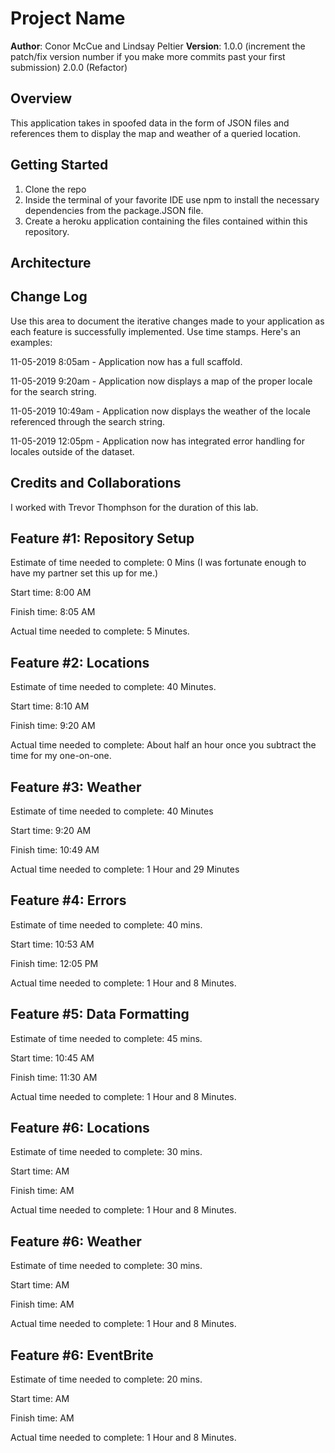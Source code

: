 # Project Name

**Author**: Conor McCue and Lindsay Peltier
**Version**: 
1.0.0 (increment the patch/fix version number if you make more commits past your first submission)
2.0.0 (Refactor)

## Overview
This application takes in spoofed data in the form of JSON files and references them to display the map and weather of a queried location.

## Getting Started
1. Clone the repo
2. Inside the terminal of your favorite IDE use npm to install the necessary dependencies from the package.JSON file. 
3. Create a heroku application containing the files contained within this repository. 


## Architecture
<!-- This application uses HTML,CSS, and JavaScript for the front-end design. The back-end utilizes node.js as a runtime environment with express packaged on top for Quality of Life. The back-end is written entirely in JavaScript.  -->

## Change Log
 Use this area to document the iterative changes made to your application as each feature is successfully implemented. Use time stamps. Here's an examples:

11-05-2019 8:05am - Application now has a full scaffold.

11-05-2019 9:20am - Application now displays a map of the proper locale for the search string.

11-05-2019 10:49am - Application now displays the weather of the locale referenced through the search string.

11-05-2019 12:05pm - Application now has integrated error handling for locales outside of the dataset. 

## Credits and Collaborations
I worked with Trevor Thomphson for the duration of this lab.

## Feature #1: Repository Setup


Estimate of time needed to complete: 0 Mins (I was fortunate enough to have my partner set this up for me.)

Start time: 8:00 AM

Finish time: 8:05 AM

Actual time needed to complete: 5 Minutes.

## Feature #2: Locations


Estimate of time needed to complete: 40 Minutes.

Start time: 8:10 AM

Finish time: 9:20 AM 

Actual time needed to complete: About half an hour once you subtract the time for my one-on-one. 

## Feature #3: Weather


Estimate of time needed to complete: 40 Minutes

Start time: 9:20 AM

Finish time: 10:49 AM

Actual time needed to complete: 1 Hour and 29 Minutes

## Feature #4: Errors


Estimate of time needed to complete: 40 mins.

Start time: 10:53 AM

Finish time: 12:05 PM

Actual time needed to complete: 1 Hour and 8 Minutes.

## Feature #5: Data Formatting


Estimate of time needed to complete: 45 mins.

Start time: 10:45 AM

Finish time: 11:30 AM

Actual time needed to complete: 1 Hour and 8 Minutes.

## Feature #6: Locations


Estimate of time needed to complete: 30 mins.

Start time:  AM

Finish time:  AM

Actual time needed to complete: 1 Hour and 8 Minutes.

## Feature #6: Weather


Estimate of time needed to complete: 30 mins.

Start time:  AM

Finish time:  AM

Actual time needed to complete: 1 Hour and 8 Minutes.

## Feature #6: EventBrite


Estimate of time needed to complete: 20 mins.

Start time:  AM

Finish time:  AM

Actual time needed to complete: 1 Hour and 8 Minutes.